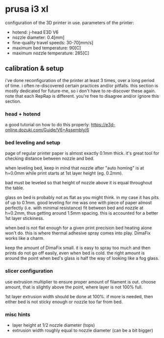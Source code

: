 # prusa i3 xl

configuration of the 3D printer in use.
parameters of the printer:

* hotend: j-head E3D V6
* nozzle diameter: 0.4[mm]
* fine-quality travel speeds: 30-70[mm/s]
* maximum bed temperature: 90[C]
* maximum nozzle temperature: 285[C]


## calibration & setup
i've done reconfiguration of the printer at least 3 times, over a long period of time.
i often re-discovered certain practices and/or pitfalls.
this section is mostly dedicated for future-me, so i don't have to re-discover these again.
note that each RepRap is different.
you're free to disagree and/or ignore this section.


### head + hotend
a good tutorial on how to do this properly:
https://e3d-online.dozuki.com/Guide/V6+Assembly/6


### bed leveling and setup
page of regular printer paper is almost exactly 0.1mm thick.
it's great tool for checking distance between nozzle and bed.

when leveling bed, keep in mind that nozzle after "auto homing" is at h=0.0mm
while print starts at 1st layer height (eg. 0.2mm).

bad must be leveled so that height of nozzle above it is equal throughout the table.

glass on bed is probably not as flat as you might think.
in my case it has pits of up to 0.1mm.
good leveling for me was one with piece of paper almost perfectly (i.e. with minimal resistance)
fit between bed and nozzle at h=0.2mm, thus getting around 1.5mm spacing.
this is accounted for a better 1st layer stickiness.

when bed is not flat enough for a given print precision bed heating alone won't do.
this is where thermal adhesive spray comes into play.
DimaFix works like a charm.

keep the amount of DimaFix small.
it is easy to spray too much and then prints do not go off easily, even when bed is cold.
the right amount is around the point when bed's glass is half the way of looking like a fog glass.


### slicer configuration
use extrusion multiplier to ensure proper amount of filament is out.
choose amount, that is slightly above the point, where layer is not 100% full.

1st layer extrusion width should be done at 100%.
if more is needed, then either bed is not sticky enough or nozzle too far from bed.


### misc hints
* layer height at 1/2 nozzle diameter (tops)
* extrusion width roughly equal to nozzle diameter (can be a bit bigger)
